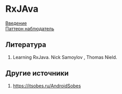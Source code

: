 # RxJAva

[Введение](./Introduction.md)  
[Паттерн наблюдатель](./Observable.md)


## Литература
1) Learning RxJava. Nick Samoylov , Thomas Nield.

## Другие источники
1) https://itsobes.ru/AndroidSobes